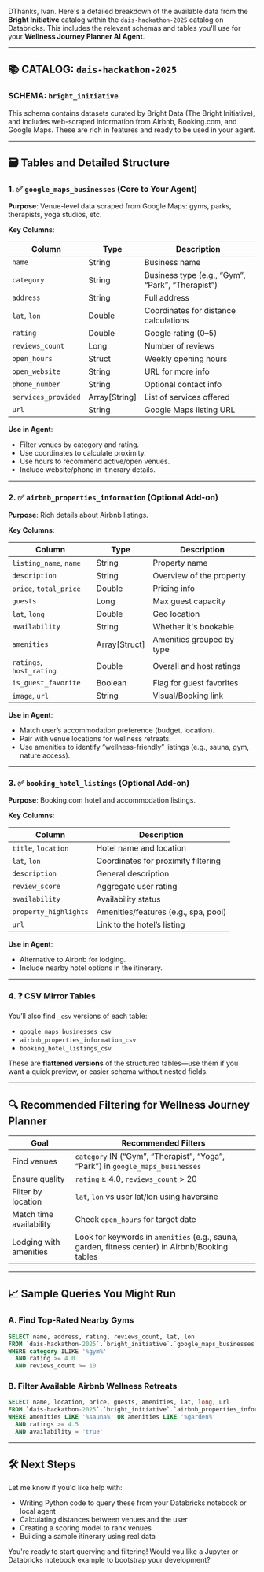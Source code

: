 DThanks, Ivan. Here's a detailed breakdown of the available data from the **Bright Initiative** catalog within the `dais-hackathon-2025` catalog on Databricks. This includes the relevant schemas and tables you'll use for your **Wellness Journey Planner AI Agent**.

---

## 📚 CATALOG: `dais-hackathon-2025`

### SCHEMA: `bright_initiative`

This schema contains datasets curated by Bright Data (The Bright Initiative), and includes web-scraped information from Airbnb, Booking.com, and Google Maps. These are rich in features and ready to be used in your agent.

---

## 🗃️ Tables and Detailed Structure

### 1. ✅ `google_maps_businesses` (Core to Your Agent)

**Purpose**: Venue-level data scraped from Google Maps: gyms, parks, therapists, yoga studios, etc.

**Key Columns**:

| Column              | Type           | Description                                      |
| ------------------- | -------------- | ------------------------------------------------ |
| `name`              | String         | Business name                                    |
| `category`          | String         | Business type (e.g., “Gym”, “Park”, “Therapist”) |
| `address`           | String         | Full address                                     |
| `lat`, `lon`        | Double         | Coordinates for distance calculations            |
| `rating`            | Double         | Google rating (0–5)                              |
| `reviews_count`     | Long           | Number of reviews                                |
| `open_hours`        | Struct         | Weekly opening hours                             |
| `open_website`      | String         | URL for more info                                |
| `phone_number`      | String         | Optional contact info                            |
| `services_provided` | Array\[String] | List of services offered                         |
| `url`               | String         | Google Maps listing URL                          |

**Use in Agent**:

* Filter venues by category and rating.
* Use coordinates to calculate proximity.
* Use hours to recommend active/open venues.
* Include website/phone in itinerary details.

---

### 2. ✅ `airbnb_properties_information` (Optional Add-on)

**Purpose**: Rich details about Airbnb listings.

**Key Columns**:

| Column                   | Type           | Description               |
| ------------------------ | -------------- | ------------------------- |
| `listing_name`, `name`   | String         | Property name             |
| `description`            | String         | Overview of the property  |
| `price`, `total_price`   | Double         | Pricing info              |
| `guests`                 | Long           | Max guest capacity        |
| `lat`, `long`            | Double         | Geo location              |
| `availability`           | String         | Whether it's bookable     |
| `amenities`              | Array\[Struct] | Amenities grouped by type |
| `ratings`, `host_rating` | Double         | Overall and host ratings  |
| `is_guest_favorite`      | Boolean        | Flag for guest favorites  |
| `image`, `url`           | String         | Visual/Booking link       |

**Use in Agent**:

* Match user’s accommodation preference (budget, location).
* Pair with venue locations for wellness retreats.
* Use amenities to identify “wellness-friendly” listings (e.g., sauna, gym, nature access).

---

### 3. ✅ `booking_hotel_listings` (Optional Add-on)

**Purpose**: Booking.com hotel and accommodation listings.

**Key Columns**:

| Column                | Description                          |
| --------------------- | ------------------------------------ |
| `title`, `location`   | Hotel name and location              |
| `lat`, `lon`          | Coordinates for proximity filtering  |
| `description`         | General description                  |
| `review_score`        | Aggregate user rating                |
| `availability`        | Availability status                  |
| `property_highlights` | Amenities/features (e.g., spa, pool) |
| `url`                 | Link to the hotel’s listing          |

**Use in Agent**:

* Alternative to Airbnb for lodging.
* Include nearby hotel options in the itinerary.

---

### 4. ❓ CSV Mirror Tables

You’ll also find `_csv` versions of each table:

* `google_maps_businesses_csv`
* `airbnb_properties_information_csv`
* `booking_hotel_listings_csv`

These are **flattened versions** of the structured tables—use them if you want a quick preview, or easier schema without nested fields.

---

## 🔍 Recommended Filtering for Wellness Journey Planner

| Goal                    | Recommended Filters                                                                             |
| ----------------------- | ----------------------------------------------------------------------------------------------- |
| Find venues             | `category` IN (“Gym”, “Therapist”, “Yoga”, “Park”) in `google_maps_businesses`                  |
| Ensure quality          | `rating` ≥ 4.0, `reviews_count` > 20                                                            |
| Filter by location      | `lat`, `lon` vs user lat/lon using haversine                                                    |
| Match time availability | Check `open_hours` for target date                                                              |
| Lodging with amenities  | Look for keywords in `amenities` (e.g., sauna, garden, fitness center) in Airbnb/Booking tables |

---

## 📈 Sample Queries You Might Run

### A. Find Top-Rated Nearby Gyms

```sql
SELECT name, address, rating, reviews_count, lat, lon
FROM `dais-hackathon-2025`.`bright_initiative`.`google_maps_businesses`
WHERE category ILIKE '%gym%'
  AND rating >= 4.0
  AND reviews_count >= 10
```

### B. Filter Available Airbnb Wellness Retreats

```sql
SELECT name, location, price, guests, amenities, lat, long, url
FROM `dais-hackathon-2025`.`bright_initiative`.`airbnb_properties_information`
WHERE amenities LIKE '%sauna%' OR amenities LIKE '%garden%'
  AND ratings >= 4.5
  AND availability = 'true'
```

---

## 🛠️ Next Steps

Let me know if you'd like help with:

* Writing Python code to query these from your Databricks notebook or local agent
* Calculating distances between venues and the user
* Creating a scoring model to rank venues
* Building a sample itinerary using real data

You're ready to start querying and filtering! Would you like a Jupyter or Databricks notebook example to bootstrap your development?
